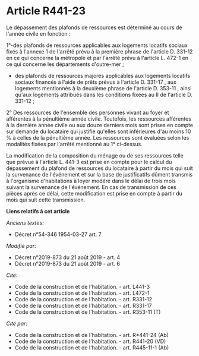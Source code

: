# Article R441-23

Le dépassement des plafonds de ressources est déterminé au cours de l'année civile en fonction :

1°-des plafonds de ressources applicables aux logements locatifs sociaux fixés à l'annexe 1 de l'arrêté prévu à la première
phrase de l'article D. 331-12 en ce qui concerne la métropole et par l'arrêté prévu à l'article L. 472-1 en ce qui concerne
les départements d'outre-mer ;

- des plafonds de ressources majorés applicables aux logements locatifs sociaux financés à l'aide de prêts prévus à l'article
D. 331-17 , aux logements mentionnés à la deuxième phrase de l'article D. 353-11 , ainsi qu'aux logements attribués dans les
conditions fixées au II de l'article D. 331-12 ;

2° Des ressources de l'ensemble des personnes vivant au foyer et afférentes à la pénultième année civile. Toutefois, les
ressources afférentes à la dernière année civile ou aux douze derniers mois sont prises en compte sur demande du locataire
qui justifie qu'elles sont inférieures d'au moins 10 % à celles de la pénultième année. Les ressources sont évaluées selon
les modalités fixées par l'arrêté mentionné au 1° ci-dessus.

La modification de la composition du ménage ou de ses ressources telle que prévue à l'article L. 441-3 est prise en compte
pour le calcul du dépassement du plafond de ressources du locataire à partir du mois qui suit la survenance de l'événement et
sur la base de justificatifs dûment transmis à l'organisme d'habitations à loyer modéré dans le délai de trois mois suivant
la survenance de l'événement. En cas de transmission de ces pièces après ce délai, cette modification est prise en compte à
partir du mois qui suit cette transmission.

**Liens relatifs à cet article**

_Anciens textes_:

  - Décret n°54-346 1954-03-27 art. 7

_Modifié par_:

  - Décret n°2019-873 du 21 août 2019 - art. 4
  - Décret n°2019-873 du 21 août 2019 - art. 6

_Cite_:

  - Code de la construction et de l'habitation. - art. L441-3
  - Code de la construction et de l'habitation. - art. L472-1
  - Code de la construction et de l'habitation. - art. R331-12
  - Code de la construction et de l'habitation. - art. R331-17
  - Code de la construction et de l'habitation. - art. R353-11 (T)

_Cité par_:

  - Code de la construction et de l'habitation. - art. R*441-24 (Ab)
  - Code de la construction et de l'habitation. - art. R441-20 (VD)
  - Code de la construction et de l'habitation. - art. R445-11-1 (Ab)
